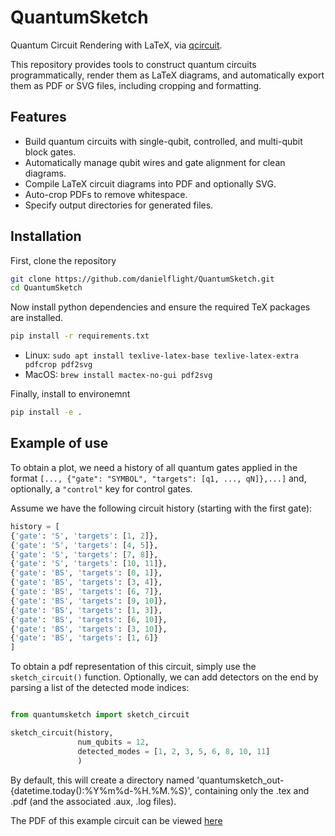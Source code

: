 # QuantumSketch
Quantum Circuit Rendering with LaTeX, via [qcircuit](https://github.com/CQuIC/qcircuit/tree/master).

This repository provides tools to construct quantum circuits programmatically, render them as LaTeX diagrams, and automatically export them as PDF or SVG files, including cropping and formatting.

## Features

- Build quantum circuits with single-qubit, controlled, and multi-qubit block gates.
- Automatically manage qubit wires and gate alignment for clean diagrams.
- Compile LaTeX circuit diagrams into PDF and optionally SVG.
- Auto-crop PDFs to remove whitespace.
- Specify output directories for generated files.

## Installation

First, clone the repository
```bash
git clone https://github.com/danielflight/QuantumSketch.git
cd QuantumSketch
```

Now install python dependencies and ensure the required TeX packages are installed.

```bash
pip install -r requirements.txt
```

- Linux: ```sudo apt install texlive-latex-base texlive-latex-extra pdfcrop pdf2svg```
- MacOS: ```brew install mactex-no-gui pdf2svg```

Finally, install to environemnt

```bash 
pip install -e .
```

## Example of use

To obtain a plot, we need a history of all quantum gates applied in the format ```[..., {"gate": "SYMBOL", "targets": [q1, ..., qN]},...]``` and, optionally, a ```"control"``` key for control gates. 

Assume we have the following circuit history (starting with the first gate):

```python
history = [
{'gate': 'S', 'targets': [1, 2]}, 
{'gate': 'S', 'targets': [4, 5]}, 
{'gate': 'S', 'targets': [7, 8]}, 
{'gate': 'S', 'targets': [10, 11]}, 
{'gate': 'BS', 'targets': [0, 1]}, 
{'gate': 'BS', 'targets': [3, 4]}, 
{'gate': 'BS', 'targets': [6, 7]}, 
{'gate': 'BS', 'targets': [9, 10]}, 
{'gate': 'BS', 'targets': [1, 3]}, 
{'gate': 'BS', 'targets': [6, 10]}, 
{'gate': 'BS', 'targets': [3, 10]}, 
{'gate': 'BS', 'targets': [1, 6]}
]
```

To obtain a pdf representation of this circuit, simply use the ```sketch_circuit()``` function. Optionally, we can add detectors on the end by parsing a list of the detected mode indices:

```python

from quantumsketch import sketch_circuit

sketch_circuit(history, 
               num_qubits = 12, 
               detected_modes = [1, 2, 3, 5, 6, 8, 10, 11]
               )

```

By default, this will create a directory named 'quantumsketch_out-{datetime.today():%Y%m%d-%H.%M.%S}', containing only the .tex and .pdf (and the associated .aux, .log files). 

The PDF of this example circuit can be viewed [here](docs/circuit.pdf)





